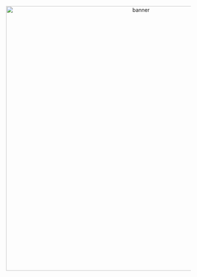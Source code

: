 <div align="center" border-radius="20px">
  <img src="./src/dumb-gif2.gif" alt="banner" width="720px" height="auto" border-radius="20px" />
</div>
